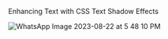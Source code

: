 Enhancing Text with CSS Text Shadow Effects

![WhatsApp Image 2023-08-22 at 5 48 10 PM](https://github.com/sinonagar123/html_css_projects/assets/102567147/5957dbb2-22c9-4119-bc0c-6e59edf7078f)
